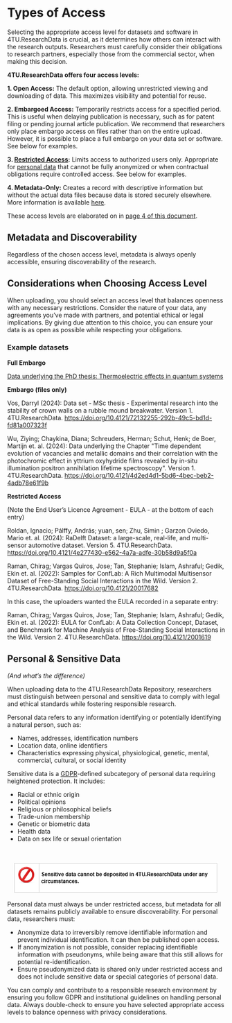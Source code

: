 # Types of Access

Selecting the appropriate access level for datasets and software in 4TU.ResearchData is crucial, as it determines how others can interact with the research outputs. Researchers must carefully consider their obligations to research partners, especially those from the commercial sector, when making this decision.

**4TU.ResearchData offers four access levels:**

**1. Open Access:** The default option, allowing unrestricted viewing and downloading of data. This maximizes visibility and potential for reuse.

**2. Embargoed Access:** Temporarily restricts access for a specified period. This is useful when delaying publication is necessary, such as for patent filing or pending journal article publication. We recommend that researchers only place embargo access on files rather than on the entire upload. However, it is possible to place a full embargo on your data set or software. See below for examples.

**3. [Restricted Access](https://data.4tu.nl/s/documents/4TU.ResearchData_Restricted_Access_2023.pdf):** Limits access to authorized users only. Appropriate for [personal data](#personal--sensitive-data) that cannot be fully anonymized or when contractual obligations require controlled access. See below for examples. 

**4. Metadata-Only:** Creates a record with descriptive information but without the actual data files because data is stored securely elsewhere. More information is available [here]( https://communities.springernature.com/posts/metadata-only-records-what-are-they-and-why-are-they-useful?badge_id=269-springer-nature). 

These access levels are elaborated on in [page 4 of this document](https://data.4tu.nl/s/docs/data-collection-policy.pdf). 

## Metadata and Discoverability 

Regardless of the chosen access level, metadata is always openly accessible, ensuring discoverability of the research.

## Considerations when Choosing Access Level

When uploading, you should select an access level that balances openness with any necessary restrictions. Consider the nature of your data, any agreements you’ve made  with partners, and potential ethical or legal implications. By giving due attention to this choice, you can ensure your data is as open as possible while respecting your obligations.

### Example datasets

**Full Embargo**

[Data underlying the PhD thesis: Thermoelectric effects in quantum systems](https://data.4tu.nl/datasets/cdb42d77-6e0b-4132-8f26-2b560673b745)

**Embargo (files only)**

Vos, Darryl (2024): Data set - MSc thesis - Experimental research into the stability of crown walls on a rubble mound breakwater. Version 1. 4TU.ResearchData. https://doi.org/10.4121/72132255-292b-49c5-bd1d-fd81a007323f

Wu, Ziying; Chaykina, Diana; Schreuders, Herman; Schut, Henk; de Boer, Martijn et. al. (2024): Data underlying the Chapter "Time dependent evolution of vacancies and metallic domains and their correlation with the photochromic effect in yttrium oxyhydride films revealed by in-situ illumination positron annihilation lifetime spectroscopy". Version 1. 4TU.ResearchData. https://doi.org/10.4121/4d2ed4d1-5bd6-4bec-beb2-4adb78e61f9b

**Restricted Access**

(Note the End User’s Licence Agreement - EULA - at the bottom of each entry) 

Roldan, Ignacio; Pálffy, András; yuan, sen; Zhu, Simin ; Garzon Oviedo, Mario et. al. (2024): RaDelft Dataset: a large-scale, real-life, and multi-sensor automotive dataset. Version 5. 4TU.ResearchData. https://doi.org/10.4121/4e277430-e562-4a7a-adfe-30b58d9a5f0a

Raman, Chirag; Vargas Quiros, Jose; Tan, Stephanie; Islam, Ashraful; Gedik, Ekin et. al. (2022): Samples for ConfLab: A Rich Multimodal Multisensor Dataset of Free-Standing Social Interactions in the Wild. Version 2. 4TU.ResearchData. https://doi.org/10.4121/20017682 

In this case, the uploaders wanted the EULA recorded in a separate entry: 

Raman, Chirag; Vargas Quiros, Jose; Tan, Stephanie; Islam, Ashraful; Gedik, Ekin et. al. (2022): EULA for ConfLab: A Data Collection Concept, Dataset, and Benchmark for Machine Analysis of Free-Standing Social Interactions in the Wild. Version 2. 4TU.ResearchData. https://doi.org/10.4121/2001619

## Personal & Sensitive Data
*(And what’s the difference)*

When uploading data to the 4TU.ResearchData Repository, researchers must distinguish between personal and sensitive data to comply with legal and ethical standards while fostering responsible research.

Personal data refers to any information identifying or potentially identifying a natural person, such as:

* Names, addresses, identification numbers
* Location data, online identifiers
* Characteristics expressing physical, physiological, genetic, mental, commercial, cultural, or social identity

Sensitive data is a [GDPR](https://gdpr.eu/)-defined subcategory of personal data requiring heightened protection. It includes:

* Racial or ethnic origin
* Political opinions
* Religious or philosophical beliefs
* Trade-union membership
* Genetic or biometric data
* Health data
* Data on sex life or sexual orientation

<br>
<center>

![alt text](no_sensitive_data_in_4tu.png)

</center>

Personal data must always be under restricted access, but metadata for all datasets remains publicly available to ensure discoverability. 
For personal data, researchers must:
* Anonymize data to irreversibly remove identifiable information and prevent individual identification. It can then be published open access.
* If anonymization is not possible, consider replacing identifiable information with pseudonyms, while being aware that this still allows for potential re-identification.
* Ensure pseudonymized data is shared only under restricted access and does not include sensitive data or special categories of personal data.

You can comply and contribute to a responsible research environment by ensuring you follow GDPR and institutional guidelines on handling personal data. Always double-check to ensure you have selected appropriate access levels to balance openness with privacy considerations. 
